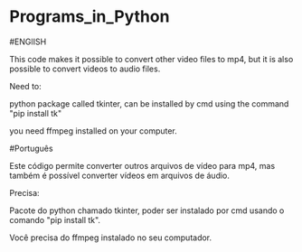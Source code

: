 # Programs_in_Python

#ENGlISH

This code makes it possible to convert other video files to mp4, but it is also possible to convert videos to audio files.

Need to:

python package called tkinter, can be installed by cmd using the command "pip install tk"

you need ffmpeg installed on your computer.


#Português 

Este código permite converter outros arquivos de vídeo para mp4, mas também é possível converter vídeos em arquivos de áudio.

Precisa:

Pacote do python chamado tkinter, poder ser instalado por cmd usando o comando "pip install tk".

Você precisa do ffmpeg instalado no seu computador.
